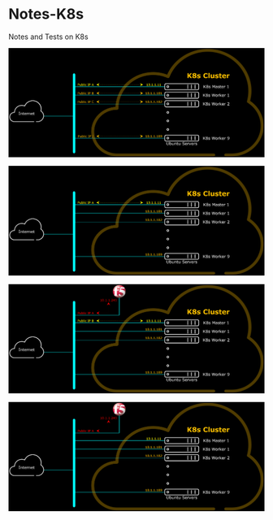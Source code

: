 # Notes-K8s
Notes and Tests on K8s



![K8s Cluster Logical Diagram - with Public IP for each Node](Figures/K8sClusterLogicalDiagramAllIP.png)

![K8s Cluster Logical Diagram - with Public IP only for Master Node](Figures/K8sClusterLogicalDiagramMasterIP.png)

![K8s Cluster Logical Diagram - with Public IP for Master Node and Big-IP 1-NIC](Figures/K8sClusterLogicalDiagramMasterBigIPOneNIC.png)

![K8s Cluster Logical Diagram - with Public IP for Big-IP 1-NIC](Figures/K8sClusterLogicalDiagramBigIPOneNIC.png)
